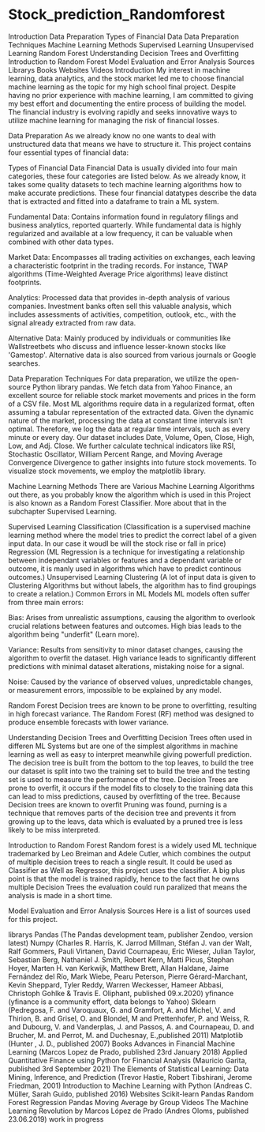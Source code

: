 # Stock_prediction_Randomforest
Introduction
Data Preparation
Types of Financial Data
Data Preparation Techniques
Machine Learning Methods
Supervised Learning
Unsupervised Learning
Random Forest
Understanding Decision Trees and Overfitting
Introduction to Random Forest
Model Evaluation and Error Analysis
Sources
Librarys
Books
Websites
Videos
Introduction
My interest in machine learning, data analytics, and the stock market led me to choose financial machine learning as the topic for my high school final project. Despite having no prior experience with machine learning, I am committed to giving my best effort and documenting the entire process of building the model. The financial industry is evolving rapidly and seeks innovative ways to utilize machine learning for managing the risk of financial losses.

Data Preparation
As we already know no one wants to deal with unstructured data that means we have to structure it. This project contains four essential types of financial data:

Types of Financial Data
Financial Data is usually divided into four main categories, these four categories are listed below. As we already know, it takes some quality datasets to tech machine learning algorithms how to make accurate predictions. These four financial datatypes describe the data that is extracted and fitted into a dataframe to train a ML system.

Fundamental Data: Contains information found in regulatory filings and business analytics, reported quarterly. While fundamental data is highly regularized and available at a low frequency, it can be valuable when combined with other data types.

Market Data: Encompasses all trading activities on exchanges, each leaving a characteristic footprint in the trading records. For instance, TWAP algorithms (Time-Weighted Average Price algorithms) leave distinct footprints.

Analytics: Processed data that provides in-depth analysis of various companies. Investment banks often sell this valuable analysis, which includes assessments of activities, competition, outlook, etc., with the signal already extracted from raw data.

Alternative Data: Mainly produced by individuals or communities like Wallstreetbets who discuss and influence lesser-known stocks like 'Gamestop'. Alternative data is also sourced from various journals or Google searches.

Data Preparation Techniques
For data preparation, we utilize the open-source Python library pandas. We fetch data from Yahoo Finance, an excellent source for reliable stock market movements and prices in the form of a CSV file. Most ML algorithms require data in a regularized format, often assuming a tabular representation of the extracted data. Given the dynamic nature of the market, processing the data at constant time intervals isn't optimal. Therefore, we log the data at regular time intervals, such as every minute or every day. Our dataset includes Date, Volume, Open, Close, High, Low, and Adj. Close. We further calculate technical indicators like RSI, Stochastic Oscillator, William Percent Range, and Moving Average Convergence Divergence to gather insights into future stock movements. To visualize stock movements, we employ the matplotlib library.

Machine Learning Methods
There are Various Machine Learning Algorithms out there, as you probably know the algorithm which is used in this Project is also known as a Random Forest Classifier. More about that in the subchapter Supervised Learning.

Supervised Learning
Classification (Classification is a supervised machine learning method where the model tries to predict the correct label of a given input data. In our case it woudl be will the stock rise or fall in price)
Regression (ML Regression is a technique for investigating a relationship between independant variables or features and a dependant variable or outcome, it is manly used in algorithms which have to predict continous outcomes.)
Unsupervised Learning
Clustering (A lot of input data is given to Clustering Algorithms but without labels, the algorithm has to find groupings to create a relation.)
Common Errors in ML Models
ML models often suffer from three main errors:

Bias: Arises from unrealistic assumptions, causing the algorithm to overlook crucial relations between features and outcomes. High bias leads to the algorithm being "underfit" (Learn more).

Variance: Results from sensitivity to minor dataset changes, causing the algorithm to overfit the dataset. High variance leads to significantly different predictions with minimal dataset alterations, mistaking noise for a signal.

Noise: Caused by the variance of observed values, unpredictable changes, or measurement errors, impossible to be explained by any model.

Random Forest
Decision trees are known to be prone to overfitting, resulting in high forecast variance. The Random Forest (RF) method was designed to produce ensemble forecasts with lower variance.

Understanding Decision Trees and Overfitting
Decision Trees often used in differen ML Systems but are one of the simplest algorithms in machine learning as well as easy to interpret meanwhile giving powerfull prediction. The decision tree is built from the bottom to the top leaves, to build the tree our dataset is split into two the training set to build the tree and the testing set is used to measure the performance of the tree. Decision Trees are prone to overfit, it occurs if the model fits to closely to the training data this can lead to miss predictions, caused by overfitting of the tree. Because Decision trees are known to overfit Pruning was found, purning is a technique that removes parts of the decision tree and prevents it from growing up to the leavs, data which is evaluated by a pruned tree is less likely to be miss interpreted.

Introduction to Random Forest
Random forest is a widely used ML technique trademarked by Leo Breiman and Adele Cutler, which combines the output of multiple decision trees to reach a single result. It could be used as Classifier as Well as Regressor, this project uses the classifier. A big plus point is that the model is trained rapidly, hence to the fact that he owns multiple Decision Trees the evaluation could run paralized that means the analysis is made in a short time.

Model Evaluation and Error Analysis
Sources
Here is a list of sources used for this project.

librarys
Pandas (The Pandas development team, publisher Zendoo, version latest)
Numpy (Charles R. Harris, K. Jarrod Millman, Stéfan J. van der Walt, Ralf Gommers, Pauli Virtanen, David Cournapeau, Eric Wieser, Julian Taylor, Sebastian Berg, Nathaniel J. Smith, Robert Kern, Matti Picus, Stephan Hoyer, Marten H. van Kerkwijk, Matthew Brett, Allan Haldane, Jaime Fernández del Río, Mark Wiebe, Pearu Peterson, Pierre Gérard-Marchant, Kevin Sheppard, Tyler Reddy, Warren Weckesser, Hameer Abbasi, Christoph Gohlke & Travis E. Oliphant, published 09.x.2020)
yfinance (yfinance is a community effort, data belongs to Yahoo)
Sklearn (Pedregosa, F. and Varoquaux, G. and Gramfort, A. and Michel, V. and Thirion, B. and Grisel, O. and Blondel, M and Prettenhofer, P. and Weiss, R. and Dubourg, V. and Vanderplas, J. and Passos, A. and Cournapeau, D. and Brucher, M. and Perrot, M. and Duchesnay, E.,published 2011)
Matplotlib (Hunter , J. D., published 2007)
Books
Advances in Financial Machine Learning (Marcos Lopez de Prado, published 23rd January 2018)
Applied Quantitative Finance using Python for Financial Analysis (Mauricio Garita, published 3rd September 2021)
The Elements of Statistical Learning: Data Mining, Inference, and Prediction (Trevor Hastie, Robert Tibshirani, Jerome Friedman, 2001)
Introduction to Machine Learning with Python (Andreas C. Müller, Sarah Guido, published 2016)
Websites
Scikit-learn
Pandas
Random Forest Regression
Pandas Moving Average by Group
Videos
The Machine Learning Revolution by Marcos López de Prado (Andres Oloms, published 23.06.2019)
work in progress
